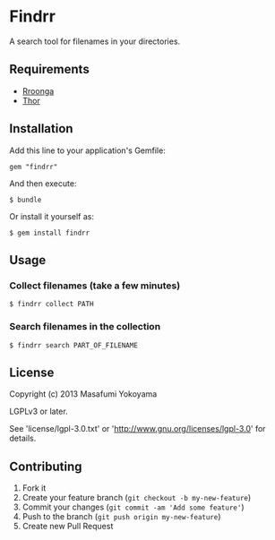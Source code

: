 # Findrr

A search tool for filenames in your directories.

## Requirements

* [Rroonga](http://ranguba.org/)
* [Thor](http://whatisthor.com/)

## Installation

Add this line to your application's Gemfile:

    gem "findrr"

And then execute:

    $ bundle

Or install it yourself as:

    $ gem install findrr

## Usage

### Collect filenames (take a few minutes)

    $ findrr collect PATH

### Search filenames in the collection

    $ findrr search PART_OF_FILENAME

## License

Copyright (c) 2013 Masafumi Yokoyama

LGPLv3 or later.

See 'license/lgpl-3.0.txt' or 'http://www.gnu.org/licenses/lgpl-3.0' for details.

## Contributing

1. Fork it
2. Create your feature branch (`git checkout -b my-new-feature`)
3. Commit your changes (`git commit -am 'Add some feature'`)
4. Push to the branch (`git push origin my-new-feature`)
5. Create new Pull Request
